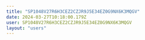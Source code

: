 ```yaml
---
title: "SP1048V27R6H3CEZ2CZJR9J5E34EZ0G9NX6K3MQGV"
date: 2024-03-27T10:18:00.179Z
user: SP1048V27R6H3CEZ2CZJR9J5E34EZ0G9NX6K3MQGV
layout: "users"
---
```

    